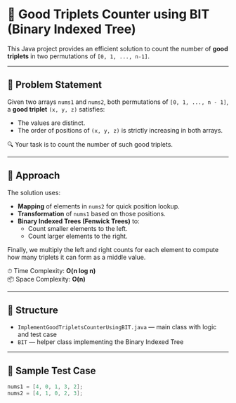 # 🚀 Good Triplets Counter using BIT (Binary Indexed Tree)

This Java project provides an efficient solution to count the number of **good triplets** in two permutations of `[0, 1, ..., n-1]`.

---

## 📌 Problem Statement

Given two arrays `nums1` and `nums2`, both permutations of `[0, 1, ..., n - 1]`, a **good triplet** `(x, y, z)` satisfies:

- The values are distinct.
- The order of positions of `(x, y, z)` is strictly increasing in both arrays.

🔍 Your task is to count the number of such good triplets.

---

## 🧠 Approach

The solution uses:

- **Mapping** of elements in `nums2` for quick position lookup.
- **Transformation** of `nums1` based on those positions.
- **Binary Indexed Trees (Fenwick Trees)** to:
  - Count smaller elements to the left.
  - Count larger elements to the right.

Finally, we multiply the left and right counts for each element to compute how many triplets it can form as a middle value.

⏱ Time Complexity: **O(n log n)**  
📦 Space Complexity: **O(n)**

---

## 📂 Structure

- `ImplementGoodTripletsCounterUsingBIT.java` — main class with logic and test case
- `BIT` — helper class implementing the Binary Indexed Tree

---

## 🧪 Sample Test Case

```java
nums1 = [4, 0, 1, 3, 2];
nums2 = [4, 1, 0, 2, 3];
